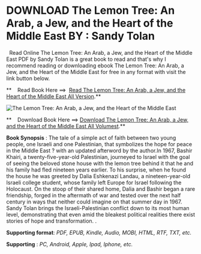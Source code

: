  **DOWNLOAD The Lemon Tree: An Arab, a Jew, and the Heart of the Middle East BY : Sandy Tolan**
==============================================================================================

  Read Online The Lemon Tree: An Arab, a Jew, and the Heart of the Middle East PDF by Sandy Tolan is a great book to read and that's why I recommend reading or downloading ebook The Lemon Tree: An Arab, a Jew, and the Heart of the Middle East for free in any format with visit the link button below.

**    Read Book Here ==>  [Read The Lemon Tree: An Arab, a Jew, and the Heart of the Middle East All Version](https://goodreadbook.site/?book=1596913436).**

![The Lemon Tree: An Arab, a Jew, and the Heart of the Middle East](https://i.gr-assets.com/images/S/compressed.photo.goodreads.com/books/1718817192l/215008060.jpg)

**    Download Book Here ==> [Download The Lemon Tree: An Arab, a Jew, and the Heart of the Middle East All Volumest](https://goodreadbook.site/?book=1596913436).**

**Book Synopsis** : The tale of a simple act of faith between two young people, one Israeli and one Palestinian, that symbolizes the hope for peace in the Middle East ? with an updated afterword by the author.In 1967, Bashir Khairi, a twenty-five-year-old Palestinian, journeyed to Israel with the goal of seeing the beloved stone house with the lemon tree behind it that he and his family had fled nineteen years earlier. To his surprise, when he found the house he was greeted by Dalia Eshkenazi Landau, a nineteen-year-old Israeli college student, whose family left Europe for Israel following the Holocaust. On the stoop of their shared home, Dalia and Bashir began a rare friendship, forged in the aftermath of war and tested over the next half century in ways that neither could imagine on that summer day in 1967. Sandy Tolan brings the Israeli-Palestinian conflict down to its most human level, demonstrating that even amid the bleakest political realities there exist stories of hope and transformation. .

**Supporting format**: _PDF, EPUB, Kindle, Audio, MOBI, HTML, RTF, TXT, etc._

**Supporting** : _PC, Android, Apple, Ipad, Iphone, etc._